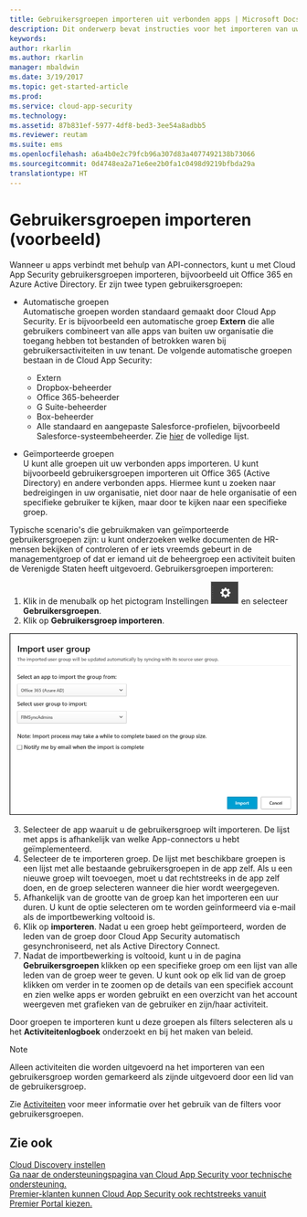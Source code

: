 ```yaml
---
title: Gebruikersgroepen importeren uit verbonden apps | Microsoft Docs
description: Dit onderwerp bevat instructies voor het importeren van uw gebruikersgroepen in Cloud App Security.
keywords: 
author: rkarlin
ms.author: rkarlin
manager: mbaldwin
ms.date: 3/19/2017
ms.topic: get-started-article
ms.prod: 
ms.service: cloud-app-security
ms.technology: 
ms.assetid: 87b831ef-5977-4df8-bed3-3ee54a8adbb5
ms.reviewer: reutam
ms.suite: ems
ms.openlocfilehash: a6a4b0e2c79fcb96a307d83a4077492138b73066
ms.sourcegitcommit: 0d4748ea2a71e6ee2b0fa1c0498d9219bfbda29a
translationtype: HT
---
```

# <a name="import-user-groups-preview"></a>Gebruikersgroepen importeren (voorbeeld)

Wanneer u apps verbindt met behulp van API-connectors, kunt u met Cloud App Security gebruikersgroepen importeren, bijvoorbeeld uit Office 365 en Azure Active Directory.
Er zijn twee typen gebruikersgroepen: 
- Automatische groepen </br>Automatische groepen worden standaard gemaakt door Cloud App Security. Er is bijvoorbeeld een automatische groep **Extern** die alle gebruikers combineert van alle apps van buiten uw organisatie die toegang hebben tot bestanden of betrokken waren bij gebruikersactiviteiten in uw tenant.
 De volgende automatische groepen bestaan in de Cloud App Security:
  - Extern
  - Dropbox-beheerder
  - Office 365-beheerder
  - G Suite-beheerder
  - Box-beheerder
  - Alle standaard en aangepaste Salesforce-profielen, bijvoorbeeld Salesforce-systeembeheerder. Zie [hier](https://help.salesforce.com/articleView?id=standard_profiles.htm&language=en&type=0) de volledige lijst.

- Geïmporteerde groepen</br>U kunt alle groepen uit uw verbonden apps importeren. U kunt bijvoorbeeld gebruikersgroepen importeren uit Office 365 (Active Directory) en andere verbonden apps. Hiermee kunt u zoeken naar bedreigingen in uw organisatie, niet door naar de hele organisatie of een specifieke gebruiker te kijken, maar door te kijken naar een specifieke groep. 

Typische scenario's die gebruikmaken van geïmporteerde gebruikersgroepen zijn: u kunt onderzoeken welke documenten de HR-mensen bekijken of controleren of er iets vreemds gebeurt in de managementgroep of dat er iemand uit de beheergroep een activiteit buiten de Verenigde Staten heeft uitgevoerd. Gebruikersgroepen importeren:

1. Klik in de menubalk op het pictogram Instellingen ![pictogram instellingen](./media/settings-icon.png "pictogram instellingen") en selecteer **Gebruikersgroepen**.
2. Klik op **Gebruikersgroep importeren**.

  ![Gebruikersgroepen importeren](./media/user-groups-add.png)

3. Selecteer de app waaruit u de gebruikersgroep wilt importeren. De lijst met apps is afhankelijk van welke App-connectors u hebt geïmplementeerd.
4. Selecteer de te importeren groep. De lijst met beschikbare groepen is een lijst met alle bestaande gebruikersgroepen in de app zelf. Als u een nieuwe groep wilt toevoegen, moet u dat rechtstreeks in de app zelf doen, en de groep selecteren wanneer die hier wordt weergegeven.
4. Afhankelijk van de grootte van de groep kan het importeren een uur duren. U kunt de optie selecteren om te worden geïnformeerd via e-mail als de importbewerking voltooid is.
5. Klik op **importeren**. Nadat u een groep hebt geïmporteerd, worden de leden van de groep door Cloud App Security automatisch gesynchroniseerd, net als Active Directory Connect.
7. Nadat de importbewerking is voltooid, kunt u in de pagina **Gebruikersgroepen** klikken op een specifieke groep om een lijst van alle leden van de groep weer te geven. U kunt ook op elk lid van de groep klikken om verder in te zoomen op de details van een specifiek account en zien welke apps er worden gebruikt en een overzicht van het account weergeven met grafieken van de gebruiker en zijn/haar activiteit.

Door groepen te importeren kunt u deze groepen als filters selecteren als u het **Activiteitenlogboek** onderzoekt en bij het maken van beleid. 

> [!NOTE]
> Alleen activiteiten die worden uitgevoerd na het importeren van een gebruikersgroep worden gemarkeerd als zijnde uitgevoerd door een lid van de gebruikersgroep.

Zie [Activiteiten](activity-filters.md) voor meer informatie over het gebruik van de filters voor gebruikersgroepen.


    
## <a name="see-also"></a>Zie ook  
[Cloud Discovery instellen](set-up-cloud-discovery.md)   
[Ga naar de ondersteuningspagina van Cloud App Security voor technische ondersteuning.](http://support.microsoft.com/oas/default.aspx?prid=16031)   
[Premier-klanten kunnen Cloud App Security ook rechtstreeks vanuit Premier Portal kiezen.](https://premier.microsoft.com/)  
  
  